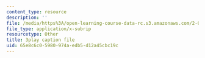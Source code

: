 ```yaml
---
content_type: resource
description: ''
file: /media/https%3A/open-learning-course-data-rc.s3.amazonaws.com/2-003sc-engineering-dynamics-fall-2011/65e8c6c05980974aedb5d12a45cbc19c_QHTJK0v404U.srt
file_type: application/x-subrip
resourcetype: Other
title: 3play caption file
uid: 65e8c6c0-5980-974a-edb5-d12a45cbc19c
---
```

